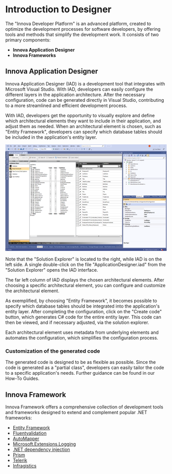 # Introduction to Designer

The "Innova Developer Platform" is an advanced platform, created to optimize the development processes for software developers, by offering tools and methods that simplify the development work. It consists of two primary components:

- **Innova Application Designer**
- **Innova Frameworks**

## Innova Application Designer

Innova Application Designer (IAD) is a development tool that integrates with Microsoft Visual Studio. With IAD, developers can easily configure the different layers in the application architecture. After the necessary configuration, code can be generated directly in Visual Studio, contributing to a more streamlined and efficient development process.

With IAD, developers get the opportunity to visually explore and define which architectural elements they want to include in their application, and adjust them as needed. When an architectural element is chosen, such as "Entity Framework", developers can specify which database tables should be included in the application's entity layer.

![iad](media/product.png)

Note that the "Solution Explorer" is located to the right, while IAD is on the left side. A single double-click on the file "ApplicationDesigner.iad" from the "Solution Explorer" opens the IAD interface.

The far left column of IAD displays the chosen architectural elements. After choosing a specific architectural element, you can configure and customize the architectural element.

As exemplified, by choosing "Entity Framework", it becomes possible to specify which database tables should be integrated into the application's entity layer. After completing the configuration, click on the "Create code" button, which generates C# code for the entire entity layer. This code can then be viewed, and if necessary adjusted, via the solution explorer.

Each architectural element uses metadata from underlying elements and automates the configuration, which simplifies the configuration process.

### Customization of the generated code

The generated code is designed to be as flexible as possible. Since the code is generated as a "partial class", developers can easily tailor the code to a specific application's needs. Further guidance can be found in our How-To Guides.

## Innova Framework

Innova Framework offers a comprehensive collection of development tools and frameworks designed to extend and complement popular .NET frameworks:

- [Entity Framework](https://github.com/dotnet/efcore)
- [Fluentvalidation](https://docs.fluentvalidation.net/en/latest/)
- [AutoMapper](https://automapper.org/)
- [Microsoft.Extensions.Logging](https://learn.microsoft.com/en-us/dotnet/core/extensions/logging?tabs=command-line)
- [.NET dependency injection](https://learn.microsoft.com/en-us/dotnet/core/extensions/dependency-injection)
- [Prism](https://prismlibrary.com/docs/)
- [Telerik](https://www.telerik.com/)
- [Infragistics](https://www.infragistics.com/)